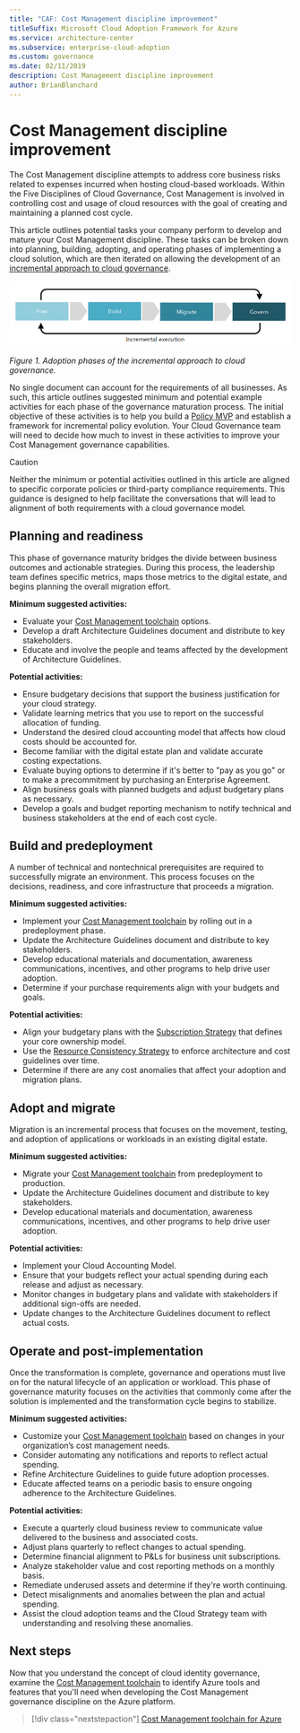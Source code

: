 ```yaml
---
title: "CAF: Cost Management discipline improvement"
titleSuffix: Microsoft Cloud Adoption Framework for Azure
ms.service: architecture-center
ms.subservice: enterprise-cloud-adoption
ms.custom: governance
ms.date: 02/11/2019
description: Cost Management discipline improvement
author: BrianBlanchard
---
```


# Cost Management discipline improvement

The Cost Management discipline attempts to address core business risks related to expenses incurred when hosting cloud-based workloads. Within the Five Disciplines of Cloud Governance, Cost Management is involved in controlling cost and usage of cloud resources with the goal of creating and maintaining a planned cost cycle.

This article outlines potential tasks your company perform to develop and mature your Cost Management discipline. These tasks can be broken down into planning, building, adopting, and operating phases of implementing a cloud solution, which are then iterated on allowing the development of an [incremental approach to cloud governance](../journeys/index.md#an-incremental-approach-to-cloud-governance).

![Four phases of adoption](../../_images/adoption-phases.png)

*Figure 1. Adoption phases of the incremental approach to cloud governance.*

No single document can account for the requirements of all businesses. As such, this article outlines suggested minimum and potential example activities for each phase of the governance maturation process. The initial objective of these activities is to help you build a [Policy MVP](../journeys/index.md#an-incremental-approach-to-cloud-governance) and establish a framework for incremental policy evolution. Your Cloud Governance team will need to decide how much to invest in these activities to improve your Cost Management governance capabilities.

> [!CAUTION]
> Neither the minimum or potential activities outlined in this article are aligned to specific corporate policies or third-party compliance requirements. This guidance is designed to help facilitate the conversations that will lead to alignment of both requirements with a cloud governance model.

## Planning and readiness

This phase of governance maturity bridges the divide between business outcomes and actionable strategies. During this process, the leadership team defines specific metrics, maps those metrics to the digital estate, and begins planning the overall migration effort.

**Minimum suggested activities:**

* Evaluate your [Cost Management toolchain](toolchain.md) options.
* Develop a draft Architecture Guidelines document and distribute to key stakeholders.
* Educate and involve the people and teams affected by the development of Architecture Guidelines.

**Potential activities:**

* Ensure budgetary decisions that support the business justification for your cloud strategy.
* Validate learning metrics that you use to report on the successful allocation of funding.
* Understand the desired cloud accounting model that affects how cloud costs should be accounted for.
* Become familiar with the digital estate plan and validate accurate costing expectations.
* Evaluate buying options to determine if it's better to "pay as you go" or to make a precommitment by purchasing an Enterprise Agreement.
* Align business goals with planned budgets and adjust budgetary plans as necessary.
* Develop a goals and budget reporting mechanism to notify technical and business stakeholders at the end of each cost cycle.

## Build and predeployment

A number of technical and nontechnical prerequisites are required to successfully migrate an environment. This process focuses on the decisions, readiness, and core infrastructure that proceeds a migration.

**Minimum suggested activities:**

* Implement your [Cost Management toolchain](toolchain.md) by rolling out in a predeployment phase.
* Update the Architecture Guidelines document and distribute to key stakeholders.
* Develop educational materials and documentation, awareness communications, incentives, and other programs to help drive user adoption.
* Determine if your purchase requirements align with your budgets and goals.

**Potential activities:**

* Align your budgetary plans with the [Subscription Strategy](../../decision-guides/subscriptions/index.md) that defines your core ownership model.
* Use the [Resource Consistency Strategy](../../decision-guides/resource-consistency/index.md) to enforce architecture and cost guidelines over time.
* Determine if there are any cost anomalies that affect your adoption and migration plans.

## Adopt and migrate

Migration is an incremental process that focuses on the movement, testing, and adoption of applications or workloads in an existing digital estate.

**Minimum suggested activities:**

* Migrate your [Cost Management toolchain](toolchain.md) from predeployment to production.
* Update the Architecture Guidelines document and distribute to key stakeholders.
* Develop educational materials and documentation, awareness communications, incentives, and other programs to help drive user adoption.

**Potential activities:**

* Implement your Cloud Accounting Model.
* Ensure that your budgets reflect your actual spending during each release and adjust as necessary.
* Monitor changes in budgetary plans and validate with stakeholders if additional sign-offs are needed.
* Update changes to the Architecture Guidelines document to reflect actual costs.

## Operate and post-implementation

Once the transformation is complete, governance and operations must live on for the natural lifecycle of an application or workload. This phase of governance maturity focuses on the activities that commonly come after the solution is implemented and the transformation cycle begins to stabilize.

**Minimum suggested activities:**

* Customize your [Cost Management toolchain](toolchain.md) based on changes in your organization’s cost management needs.
* Consider automating any notifications and reports to reflect actual spending.
* Refine Architecture Guidelines to guide future adoption processes.
* Educate affected teams on a periodic basis to ensure ongoing adherence to the Architecture Guidelines.

**Potential activities:**

* Execute a quarterly cloud business review to communicate value delivered to the business and associated costs.
* Adjust plans quarterly to reflect changes to actual spending.
* Determine financial alignment to P&Ls for business unit subscriptions.
* Analyze stakeholder value and cost reporting methods on a monthly basis.
* Remediate underused assets and determine if they're worth continuing.
* Detect misalignments and anomalies between the plan and actual spending.
* Assist the cloud adoption teams and the Cloud Strategy team with understanding and resolving these anomalies.

## Next steps

Now that you understand the concept of cloud identity governance, examine the [Cost Management toolchain](toolchain.md) to identify Azure tools and features that you'll need when developing the Cost Management governance discipline on the Azure platform.

> [!div class="nextstepaction"]
> [Cost Management toolchain for Azure](toolchain.md)